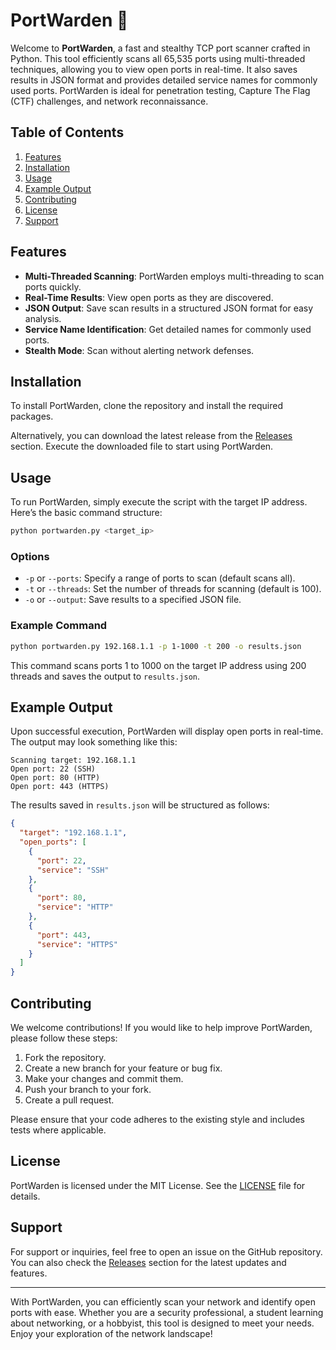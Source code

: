 # PortWarden 🚀



Welcome to **PortWarden**, a fast and stealthy TCP port scanner crafted in Python. This tool efficiently scans all 65,535 ports using multi-threaded techniques, allowing you to view open ports in real-time. It also saves results in JSON format and provides detailed service names for commonly used ports. PortWarden is ideal for penetration testing, Capture The Flag (CTF) challenges, and network reconnaissance.

## Table of Contents

1. [Features](#features)
2. [Installation](#installation)
3. [Usage](#usage)
4. [Example Output](#example-output)
5. [Contributing](#contributing)
6. [License](#license)
7. [Support](#support)

## Features

- **Multi-Threaded Scanning**: PortWarden employs multi-threading to scan ports quickly.
- **Real-Time Results**: View open ports as they are discovered.
- **JSON Output**: Save scan results in a structured JSON format for easy analysis.
- **Service Name Identification**: Get detailed names for commonly used ports.
- **Stealth Mode**: Scan without alerting network defenses.

## Installation

To install PortWarden, clone the repository and install the required packages.


Alternatively, you can download the latest release from the [Releases](555) section. Execute the downloaded file to start using PortWarden.

## Usage

To run PortWarden, simply execute the script with the target IP address. Here’s the basic command structure:

```bash
python portwarden.py <target_ip>
```

### Options

- `-p` or `--ports`: Specify a range of ports to scan (default scans all).
- `-t` or `--threads`: Set the number of threads for scanning (default is 100).
- `-o` or `--output`: Save results to a specified JSON file.

### Example Command

```bash
python portwarden.py 192.168.1.1 -p 1-1000 -t 200 -o results.json
```

This command scans ports 1 to 1000 on the target IP address using 200 threads and saves the output to `results.json`.

## Example Output

Upon successful execution, PortWarden will display open ports in real-time. The output may look something like this:

```
Scanning target: 192.168.1.1
Open port: 22 (SSH)
Open port: 80 (HTTP)
Open port: 443 (HTTPS)
```

The results saved in `results.json` will be structured as follows:

```json
{
  "target": "192.168.1.1",
  "open_ports": [
    {
      "port": 22,
      "service": "SSH"
    },
    {
      "port": 80,
      "service": "HTTP"
    },
    {
      "port": 443,
      "service": "HTTPS"
    }
  ]
}
```

## Contributing

We welcome contributions! If you would like to help improve PortWarden, please follow these steps:

1. Fork the repository.
2. Create a new branch for your feature or bug fix.
3. Make your changes and commit them.
4. Push your branch to your fork.
5. Create a pull request.

Please ensure that your code adheres to the existing style and includes tests where applicable.

## License

PortWarden is licensed under the MIT License. See the [LICENSE](LICENSE) file for details.

## Support

For support or inquiries, feel free to open an issue on the GitHub repository. You can also check the [Releases](555) section for the latest updates and features.

---

With PortWarden, you can efficiently scan your network and identify open ports with ease. Whether you are a security professional, a student learning about networking, or a hobbyist, this tool is designed to meet your needs. Enjoy your exploration of the network landscape!
